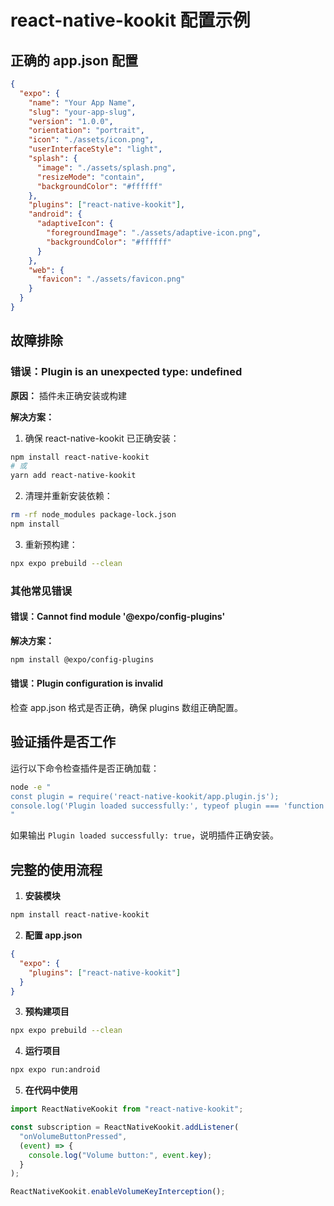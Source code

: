 # react-native-kookit 配置示例

## 正确的 app.json 配置

```json
{
  "expo": {
    "name": "Your App Name",
    "slug": "your-app-slug",
    "version": "1.0.0",
    "orientation": "portrait",
    "icon": "./assets/icon.png",
    "userInterfaceStyle": "light",
    "splash": {
      "image": "./assets/splash.png",
      "resizeMode": "contain",
      "backgroundColor": "#ffffff"
    },
    "plugins": ["react-native-kookit"],
    "android": {
      "adaptiveIcon": {
        "foregroundImage": "./assets/adaptive-icon.png",
        "backgroundColor": "#ffffff"
      }
    },
    "web": {
      "favicon": "./assets/favicon.png"
    }
  }
}
```

## 故障排除

### 错误：Plugin is an unexpected type: undefined

**原因：** 插件未正确安装或构建

**解决方案：**

1. 确保 react-native-kookit 已正确安装：

```bash
npm install react-native-kookit
# 或
yarn add react-native-kookit
```

2. 清理并重新安装依赖：

```bash
rm -rf node_modules package-lock.json
npm install
```

3. 重新预构建：

```bash
npx expo prebuild --clean
```

### 其他常见错误

#### 错误：Cannot find module '@expo/config-plugins'

**解决方案：**

```bash
npm install @expo/config-plugins
```

#### 错误：Plugin configuration is invalid

检查 app.json 格式是否正确，确保 plugins 数组正确配置。

## 验证插件是否工作

运行以下命令检查插件是否正确加载：

```bash
node -e "
const plugin = require('react-native-kookit/app.plugin.js');
console.log('Plugin loaded successfully:', typeof plugin === 'function');
"
```

如果输出 `Plugin loaded successfully: true`，说明插件正确安装。

## 完整的使用流程

1. **安装模块**

```bash
npm install react-native-kookit
```

2. **配置 app.json**

```json
{
  "expo": {
    "plugins": ["react-native-kookit"]
  }
}
```

3. **预构建项目**

```bash
npx expo prebuild --clean
```

4. **运行项目**

```bash
npx expo run:android
```

5. **在代码中使用**

```javascript
import ReactNativeKookit from "react-native-kookit";

const subscription = ReactNativeKookit.addListener(
  "onVolumeButtonPressed",
  (event) => {
    console.log("Volume button:", event.key);
  }
);

ReactNativeKookit.enableVolumeKeyInterception();
```
